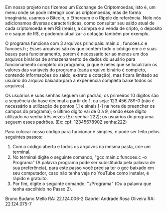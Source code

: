 Em nosso projeto nos fizemos um Exchange de Criptomoedas, isto é, um menu onde se pode interagir com as criptomoedas, mas de forma imaginária, usamos o Bitcoin, o Ethereum e o Ripple de referência. 
Nele nós adicionamos diversas caracteristícas, como consultar seu saldo atual de cada criptomoeda e em R$ (reais), a compra e a venda de cripto, o deposito e o saque de R$, e podendo atualizar a cotação também por exemplo.

O programa funciona com 3 arquivos principais: main.c , funcoes.c e funcoes.h ; Esses arquivos são os que contém todo o código em c e suas bases para funcionamento, porém é necessário ter ao menos um dos arquivos binários de armazenamento de dados do usuário para funcionamento completo do programa, já que é neles que se localizam os valores das variáveis do programa (cada arquivo binário é completo, contendo informações do saldo, extrato e cotação), mas ficara limitado ao usuário do arquivo baixado(para a experiencia completa baixe todos os arquivos).

Os usuários e suas senhas seguem um padrão, os primeiros 10 dígitos são a sequência da base decimal a partir do 1, ou seja: 123.456.789-0 (não é necessário a utilização de pontos [.] e sinais [-] na hora de preencher os campos do programa); o último digito vai de 0 a 9, sendo esse digito utilizado na senha três vezes (Ex: senha: 222); os usuários do programa seguem esses padrões. (Ex: cpf: 12345678902 senha:222)

Para colocar nosso código para funcionar é simples, e pode ser feito pelos seguintes passos:
1. Com o código aberto e todos os arquivos na mesma pasta, crie um terminal.
2. No terminal digite o seguinte comando, "gcc main.c funcoes.c -o Programa" (A palavra programa pode ser subistituida pela palavra de sua preferência), para este passo você precisa ter o gcc baixado em seu computador, caso não tenha veja no YouTube como instalar, é rápido e gratuito.
3. Por fim, digite o seguinte comando: "./Programa" (Ou a palavra que tenha escolhido no Passo 2). 

Bruno Budano Mello RA: 22.124.006-2
Gabriel Andrade Rosa Oliveira RA: 22.124.075-7
